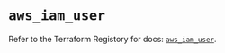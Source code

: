 # `aws_iam_user`

Refer to the Terraform Registory for docs: [`aws_iam_user`](https://registry.terraform.io/providers/hashicorp/aws/5.9.0/docs/resources/iam_user).
